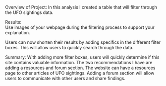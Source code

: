 Overview of Project:
In this analysis I created a table that will filter through the UFO sightings data. 

Results:  
Use images of your webpage during the filtering process to support your explanation.

Users can now shorten their results by adding specifics in the different filter boxes. This will allow users to quickly search
through the data.

Summary:
With adding more filter boxes, users will quickly determine if this site contains valuable information. 
The two recommendations I have are adding a resources and forum section.
The website can have a resources page to other articles of UFO sightings. 
Adding a forum section will allow users to communicate with other users and share findings.
